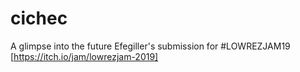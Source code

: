 # cichec
A glimpse into the future
Efegiller's submission for #LOWREZJAM19 [https://itch.io/jam/lowrezjam-2019]
